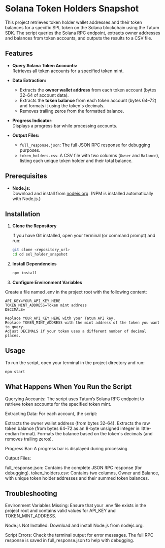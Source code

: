 # Solana Token Holders Snapshot

This project retrieves token holder wallet addresses and their token balances for a specific SPL token on the Solana blockchain using the Tatum SDK. The script queries the Solana RPC endpoint, extracts owner addresses and balances from token accounts, and outputs the results to a CSV file.

## Features

- **Query Solana Token Accounts:**  
  Retrieves all token accounts for a specified token mint.
  
- **Data Extraction:**  
  - Extracts the **owner wallet address** from each token account (bytes 32–64 of account data).
  - Extracts the **token balance** from each token account (bytes 64–72) and formats it using the token's decimals.
  - Removes trailing zeros from the formatted balance.
  
- **Progress Indicator:**  
  Displays a progress bar while processing accounts.

- **Output Files:**  
  - `full_response.json`: The full JSON RPC response for debugging purposes.
  - `token_holders.csv`: A CSV file with two columns (`Owner` and `Balance`), listing each unique token holder and their total balance.

## Prerequisites

- **Node.js:**  
  Download and install from [nodejs.org](https://nodejs.org/). (NPM is installed automatically with Node.js.)

## Installation

1. **Clone the Repository**

   If you have Git installed, open your terminal (or command prompt) and run:
   ```bash
   git clone <repository_url>
   cd cd sol_holder_snapshot

2. **Install Dependencies**
    ```bash
    npm install

3. **Configure Environment Variables**

Create a file named .env in the project root with the following content:

    API_KEY=YOUR_API_KEY_HERE
    TOKEN_MINT_ADDRESS=Token mint address
    DECIMALS=
    
    Replace YOUR_API_KEY_HERE with your Tatum API key.
    Replace TOKEN_MINT_ADDRESS with the mint address of the token you want to query.
    Adjust DECIMALS if your token uses a different number of decimal places.
    
## Usage
To run the script, open your terminal in the project directory and run:

    
    npm start
    
## What Happens When You Run the Script
Querying Accounts:
The script uses Tatum’s Solana RPC endpoint to retrieve token accounts for the specified token mint.

Extracting Data:
For each account, the script:

Extracts the owner wallet address (from bytes 32–64).
Extracts the raw token balance (from bytes 64–72 as an 8-byte unsigned integer in little-endian format).
Formats the balance based on the token's decimals (and removes trailing zeros).

Progress Bar:
A progress bar is displayed during processing.

Output Files:

full_response.json: Contains the complete JSON RPC response (for debugging).
token_holders.csv: Contains two columns, Owner and Balance, with unique token holder addresses and their summed token balances.

## Troubleshooting
Environment Variables Missing:
Ensure that your .env file exists in the project root and contains valid values for API_KEY and TOKEN_MINT_ADDRESS.

Node.js Not Installed:
Download and install Node.js from nodejs.org.

Script Errors:
Check the terminal output for error messages. The full RPC response is saved in full_response.json to help with debugging.